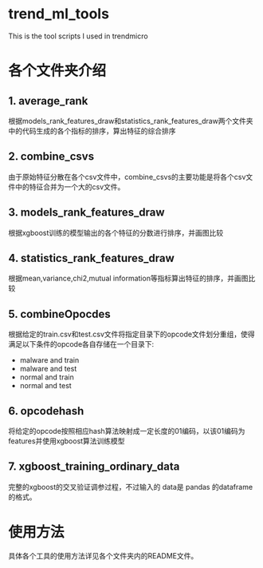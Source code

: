 # trend_ml_tools
This is the tool scripts I used in trendmicro

# 各个文件夹介绍

## 1. average_rank

根据models_rank_features_draw和statistics_rank_features_draw两个文件夹中的代码生成的各个指标的排序，算出特征的综合排序

## 2. combine_csvs

由于原始特征分散在各个csv文件中，combine_csvs的主要功能是将各个csv文件中的特征合并为一个大的csv文件。


## 3. models_rank_features_draw

根据xgboost训练的模型输出的各个特征的分数进行排序，并画图比较

## 4. statistics_rank_features_draw

根据mean,variance,chi2,mutual information等指标算出特征的排序，并画图比较

## 5. combineOpocdes
根据给定的train.csv和test.csv文件将指定目录下的opcode文件划分重组，使得满足以下条件的opcode各自存储在一个目录下:
- malware and train
- malware and test
- normal and train
- normal and test

## 6. opcodehash
将给定的opcode按照相应hash算法映射成一定长度的01编码，以该01编码为features并使用xgboost算法训练模型

## 7. xgboost_training_ordinary_data
完整的xgboost的交叉验证调参过程，不过输入的 data是 pandas 的dataframe的格式。

# 使用方法
具体各个工具的使用方法详见各个文件夹内的README文件。
